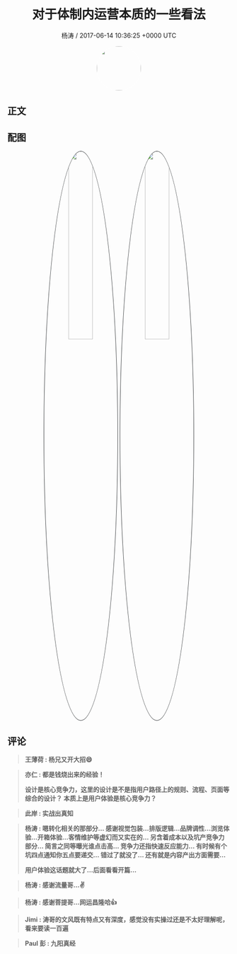 <h1 align="center">对于体制内运营本质的一些看法</h1>
<p align="center">
    <a>杨涛 / 2017-06-14 10:36:25 &#43;0000 UTC</a>
</p>

<div align="center">
    <img src="https://images.zsxq.com/FifpSTY8YbAbI3iRSjrizCwJoa8v?e=1590940799&amp;token=kIxbL07-8jAj8w1n4s9zv64FuZZNEATmlU_Vm6zD:jsPiQAh9mq-4fg3PUDCxznPmFgE=" width="100" height="100" style="border:1px solid;border-radius:50%; color:#ffffff"/>
</div>

## 正文

<div>

</div>

## 配图
<div class="image" align="center">

<img src="https://images.zsxq.com/Fu3iu7L3Z_n0VTDoaGZ2ry43WYiq?e=1590940799&amp;token=kIxbL07-8jAj8w1n4s9zv64FuZZNEATmlU_Vm6zD:IN3qkNaLtGOV3vyxPuUyqsp4L_Q=" width="33%" height="33%" style="border:1px solid;border-radius:50%; color:#3c3f41"/>

<img src="https://images.zsxq.com/FkFVKmLanl3ekbegcFINjcqdNQ-e?e=1590940799&amp;token=kIxbL07-8jAj8w1n4s9zv64FuZZNEATmlU_Vm6zD:gfICsnZipZg53xu0wyi8U6fjyYA=" width="33%" height="33%" style="border:1px solid;border-radius:50%; color:#3c3f41"/>

</div>

## 评论

<div align="left">
<div>

<blockquote >
<span> <strong>王薄荷 : 杨兄又开大招😄 </strong></span>
</blockquote>

<blockquote >
<span> <strong>亦仁 : 都是钱烧出来的经验！ 

设计是核心竞争力，这里的设计是不是指用户路径上的规则、流程、页面等综合的设计？ 本质上是用户体验是核心竞争力？ </strong></span>
</blockquote>

<blockquote >
<span> <strong>此岸 : 实战出真知 </strong></span>
</blockquote>

<blockquote >
<span> <strong>杨涛 : 嗯转化相关的那部分…
感谢视觉包装…排版逻辑…品牌调性…浏览体验…开箱体验…客情维护等虚幻而又实在的…
另含着成本以及坑产竞争力部分…
简言之同等曝光谁点击高…
竞争力还指快速反应能力…
有时候有个坑四点通知你五点要递交…
错过了就没了…
还有就是内容产出方面需要…

用户体验这话题就大了…后面看看开篇… </strong></span>
</blockquote>

<blockquote >
<span> <strong>杨涛 : 感谢流量哥…✌ </strong></span>
</blockquote>

<blockquote >
<span> <strong>杨涛 : 感谢菩提哥…网运昌隆哈👍 </strong></span>
</blockquote>

<blockquote >
<span> <strong>Jimi : 涛哥的文风既有特点又有深度，感觉没有实操过还是不太好理解呢，看来要读一百遍 </strong></span>
</blockquote>

<blockquote >
<span> <strong>Paul 彭 : 九阳真经 </strong></span>
</blockquote>

</div>
</div>
